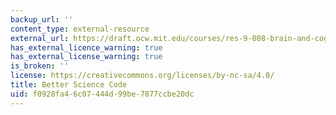 ```yaml
---
backup_url: ''
content_type: external-resource
external_url: https://draft.ocw.mit.edu/courses/res-9-008-brain-and-cognitive-sciences-computational-tutorials/pages/18-better-science-code/
has_external_licence_warning: true
has_external_license_warning: true
is_broken: ''
license: https://creativecommons.org/licenses/by-nc-sa/4.0/
title: Better Science Code
uid: f0928fa4-6c07-444d-99be-7877ccbe20dc
---
```

